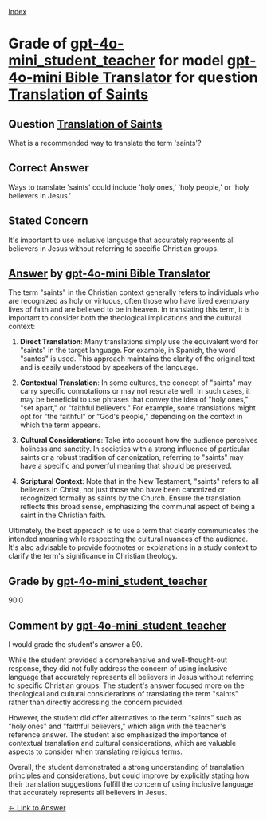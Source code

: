 
[Index](../../../../index.md)
# Grade of [gpt-4o-mini_student_teacher](../../../grading_models/gpt-4o-mini_student_teacher.md) for model [gpt-4o-mini Bible Translator](../../../answering_models/gpt-4o-mini_Bible_Translator.md) for question [Translation of Saints](../../../questions/Translation_of_Saints.md)

## Question [Translation of Saints](../../../questions/Translation_of_Saints.md)
What is a recommended way to translate the term 'saints'?

## Correct Answer
Ways to translate 'saints' could include 'holy ones,' 'holy people,' or 'holy believers in Jesus.'

## Stated Concern
It's important to use inclusive language that accurately represents all believers in Jesus without referring to specific Christian groups.

## [Answer](../Translation_of_Saints.md) by [gpt-4o-mini Bible Translator](../../../answering_models/gpt-4o-mini_Bible_Translator.md)
The term "saints" in the Christian context generally refers to individuals who are recognized as holy or virtuous, often those who have lived exemplary lives of faith and are believed to be in heaven. In translating this term, it is important to consider both the theological implications and the cultural context:

1. **Direct Translation**: Many translations simply use the equivalent word for "saints" in the target language. For example, in Spanish, the word "santos" is used. This approach maintains the clarity of the original text and is easily understood by speakers of the language.

2. **Contextual Translation**: In some cultures, the concept of "saints" may carry specific connotations or may not resonate well. In such cases, it may be beneficial to use phrases that convey the idea of "holy ones," "set apart," or "faithful believers." For example, some translations might opt for "the faithful" or "God's people," depending on the context in which the term appears.

3. **Cultural Considerations**: Take into account how the audience perceives holiness and sanctity. In societies with a strong influence of particular saints or a robust tradition of canonization, referring to "saints" may have a specific and powerful meaning that should be preserved.

4. **Scriptural Context**: Note that in the New Testament, "saints" refers to all believers in Christ, not just those who have been canonized or recognized formally as saints by the Church. Ensure the translation reflects this broad sense, emphasizing the communal aspect of being a saint in the Christian faith.

Ultimately, the best approach is to use a term that clearly communicates the intended meaning while respecting the cultural nuances of the audience. It's also advisable to provide footnotes or explanations in a study context to clarify the term's significance in Christian theology.

## Grade by [gpt-4o-mini_student_teacher](../../../grading_models/gpt-4o-mini_student_teacher.md)
90.0

## Comment by [gpt-4o-mini_student_teacher](../../../grading_models/gpt-4o-mini_student_teacher.md)
I would grade the student's answer a 90.

While the student provided a comprehensive and well-thought-out response, they did not fully address the concern of using inclusive language that accurately represents all believers in Jesus without referring to specific Christian groups. The student's answer focused more on the theological and cultural considerations of translating the term "saints" rather than directly addressing the concern provided.

However, the student did offer alternatives to the term "saints" such as "holy ones" and "faithful believers," which align with the teacher's reference answer. The student also emphasized the importance of contextual translation and cultural considerations, which are valuable aspects to consider when translating religious terms.

Overall, the student demonstrated a strong understanding of translation principles and considerations, but could improve by explicitly stating how their translation suggestions fulfill the concern of using inclusive language that accurately represents all believers in Jesus.

[&lt;- Link to Answer](../Translation_of_Saints.md)
